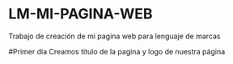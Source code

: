 # LM-MI-PAGINA-WEB
Trabajo de creación de mi pagina web para lenguaje de marcas

#Primer dia 
Creamos titulo de la pagina y logo de nuestra página